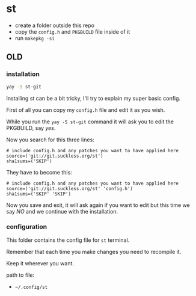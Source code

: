 # st

- create a folder outside this repo
- copy the `config.h` and `PKGBUILD` file inside of it
- run `makepkg -si`

## OLD

### installation

```bash
yay -S st-git
```

Installing st can be a bit tricky, I'll try to explain my super basic config.

First of all you can copy my `config.h` file and edit it as you wish.

While you run the `yay -S st-git` command it will ask you to edit the PKGBUILD,
say _yes_.

Now you search for this three lines:
```
# include config.h and any patches you want to have applied here
source=('git://git.suckless.org/st')
sha1sums=('SKIP')
```

They have to become this:
```
# include config.h and any patches you want to have applied here
source=('git://git.suckless.org/st' 'config.h')
sha1sums=('SKIP' 'SKIP')
```

Now you save and exit, it will ask again if you want to edit but this time we
say _NO_ and we continue with the installation.

### configuration

This folder contains the config file for `st` terminal.

Remember that each time you make changes you need to recompile it.

Keep it wherever you want.

path to file:
- `~/.config/st`
